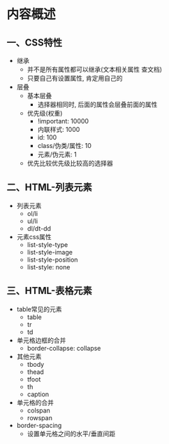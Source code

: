 # 内容概述

## 一、CSS特性

* 继承
  * 并不是所有属性都可以继承(文本相关属性 查文档)
  * 只要自己有设置属性, 肯定用自己的
* 层叠
  * 基本层叠
    * 选择器相同时, 后面的属性会层叠前面的属性
  * 优先级(权重)
    * !important: 10000
    * 内联样式: 1000
    * id: 100
    * class/伪类/属性: 10
    * 元素/伪元素: 1
  * 优先比较优先级比较高的选择器



## 二、HTML-列表元素

* 列表元素
  * ol/li
  * ul/li
  * dl/dt-dd
* 元素css属性
  * list-style-type
  * list-style-image
  * list-style-position
  * list-style: none



## 三、HTML-表格元素

* table常见的元素
  * table
  * tr
  * td
* 单元格边框的合并
  * border-collapse: collapse
* 其他元素
  * tbody
  * thead
  * tfoot
  * th
  * caption
* 单元格的合并
  * colspan
  * rowspan
* border-spacing
  * 设置单元格之间的水平/垂直间距

